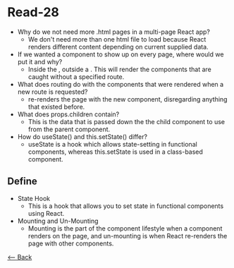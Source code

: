 # Read-28

- Why do we not need more .html pages in a multi-page React app?
  - We don't need more than one html file to load because React renders different content depending on current supplied data.
- If we wanted a component to show up on every page, where would we put it and why?
  - Inside the <BrowserRouter />, outside a <Route />. This will render the components that are caught without a specified route.
- What does routing do with the components that were rendered when a new route is requested?
  - re-renders the page with the new component, disregarding anything that existed before.
- What does props.children contain?
  - This is the data that is passed down the the child component to use from the parent component.
- How do useState() and this.setState() differ?
  - useState is a hook which allows state-setting in functional components, whereas this.setState is used in a class-based component.

## Define
- State Hook
  - This is a hook that allows you to set state in functional components using React.
- Mounting and Un-Mounting
  - Mounting is the part of the component lifestyle when a component renders on the page, and un-mounting is when React re-renders the page with other components.

[<-- Back](ToC.md)